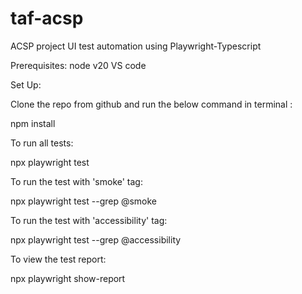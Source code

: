 # taf-acsp
ACSP project UI test automation using Playwright-Typescript

Prerequisites:
node v20
VS code

Set Up:

Clone the repo from github and run the below command in terminal :

npm install

To run all tests:

npx playwright test

To run the test with 'smoke' tag:

npx playwright test --grep @smoke

To run the test with 'accessibility' tag:

npx playwright test --grep @accessibility

To view the test report:

npx playwright show-report


